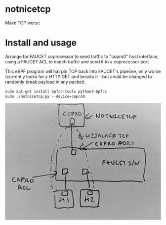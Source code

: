 # notnicetcp
Make TCP worse


Install and usage
=================

Arrange for FAUCET coprocessor to send traffic to "copro0" host interface,
using a FAUCET ACL to match traffic and send it to a coprocessor port.

This eBPF program will hairpin TCP back into FAUCET's pipeline, only worse
(currently looks for a HTTP GET and breaks it - but could be changed
to randomly break payload in any packet).

    sudo apt-get install bpfcc-tools python3-bpfcc
    sudo ./notnicetcp.py --device=copro0

![alt text](notnicecopro.jpg)

